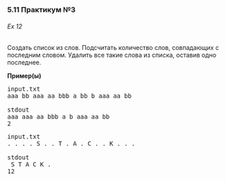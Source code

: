 ### 5.11 Практикум №3

###### Ex 12

Создать список из слов. Подсчитать количество слов, совпадающих с последним словом. Удалить все такие слова из списка, оставив одно последнее.

**Пример(ы)**

<pre>input.txt
aaa bb aaa aa bbb a bb b aaa aa bb

stdout
aaa aaa aa bbb a b aaa aa bb
2</pre>

<pre>input.txt
. . . . S . . T . A . C . . K . . .

stdout
 S T A C K .
12</pre>
